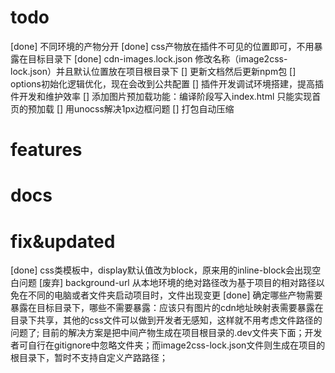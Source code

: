 # todo
[done] 不同环境的产物分开
[done] css产物放在插件不可见的位置即可，不用暴露在目标目录下
[done] cdn-images.lock.json 修改名称（image2css-lock.json）并且默认位置放在项目根目录下
[] 更新文档然后更新npm包
[] options初始化逻辑优化，现在会改到公共配置
[] 插件开发调试环境搭建，提高插件开发和维护效率
[] 添加图片预加载功能：编译阶段写入index.html 只能实现首页的预加载
[] 用unocss解决1px边框问题
[] 打包自动压缩

# features

# docs

# fix&updated
[done] css类模板中，display默认值改为block，原来用的inline-block会出现空白问题
[废弃] background-url 从本地环境的绝对路径改为基于项目的相对路径以免在不同的电脑或者文件夹启动项目时，文件出现变更
[done] 确定哪些产物需要暴露在目标目录下，哪些不需要暴露：应该只有图片的cdn地址映射表需要暴露在目录下共享，其他的css文件可以做到开发者无感知，这样就不用考虑文件路径的问题了; 目前的解决方案是把中间产物生成在项目根目录的.dev文件夹下面；开发者可自行在gitignore中忽略文件夹；而image2css-lock.json文件则生成在项目的根目录下，暂时不支持自定义产路路径；
